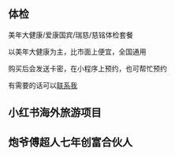 ## 体检

美年大健康/爱康国宾/瑞慈/慈铭体检套餐

以美年大健康为主，比市面上便宜，全国通用

购买后会发送卡密，在小程序上预约，也可帮忙预约

有需要的话可以[联系我](../about.md)

## 小红书海外旅游项目

## 炮爷傅超人七年创富合伙人
